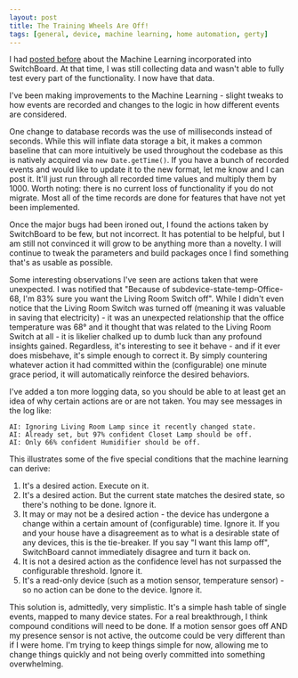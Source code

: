 ```yaml
---
layout: post
title: The Training Wheels Are Off!
tags: [general, device, machine learning, home automation, gerty]
---
```


I had [posted before](https://imbrianj.github.io/switchBoard/Machine-(Slowly)-Learning/) about the Machine Learning incorporated into SwitchBoard.  At that time, I was still collecting data and wasn't able to fully test every part of the functionality.  I now have that data.

I've been making improvements to the Machine Learning - slight tweaks to how events are recorded and changes to the logic in how different events are considered.

One change to database records was the use of milliseconds instead of seconds.  While this will inflate data storage a bit, it makes a common baseline that can more intuitively be used throughout the codebase as this is natively acquired via `new Date.getTime()`.  If you have a bunch of recorded events and would like to update it to the new format, let me know and I can post it.  It'll just run through all recorded time values and multiply them by 1000.  Worth noting: there is no current loss of functionality if you do not migrate.  Most all of the time records are done for features that have not yet been implemented.

Once the major bugs had been ironed out, I found the actions taken by SwitchBoard to be few, but not incorrect.  It has potential to be helpful, but I am still not convinced it will grow to be anything more than a novelty.  I will continue to tweak the parameters and build packages once I find something that's as usable as possible.

Some interesting observations I've seen are actions taken that were unexpected.  I was notified that "Because of subdevice-state-temp-Office-68, I'm 83% sure you want the Living Room Switch off".  While I didn't even notice that the Living Room Switch was turned off (meaning it was valuable in saving that electricity) - it was an unexpected relationship that the office temperature was 68&deg; and it thought that was related to the Living Room Switch at all - it is likelier chalked up to dumb luck than any profound insights gained.  Regardless, it's interesting to see it behave - and if it ever does misbehave, it's simple enough to correct it.  By simply countering whatever action it had committed within the (configurable) one minute grace period, it will automatically reinforce the desired behaviors.

I've added a ton more logging data, so you should be able to at least get an idea of why certain actions are or are not taken.  You may see messages in the log like:

```
AI: Ignoring Living Room Lamp since it recently changed state.
AI: Already set, but 97% confident Closet Lamp should be off.
AI: Only 66% confident Humidifier should be off.
```

This illustrates some of the five special conditions that the machine learning can derive:

1. It's a desired action.  Execute on it.
2. It's a desired action.  But the current state matches the desired state, so there's nothing to be done.  Ignore it.
3. It may or may not be a desired action - the device has undergone a change within a certain amount of (configurable) time.  Ignore it.  If you and your house have a disagreement as to what is a desirable state of any devices, this is the tie-breaker.  If you say "I want this lamp off", SwitchBoard cannot immediately disagree and turn it back on.
4. It is not a desired action as the confidence level has not surpassed the configurable threshold.  Ignore it.
5. It's a read-only device (such as a motion sensor, temperature sensor) - so no action can be done to the device.  Ignore it.

This solution is, admittedly, very simplistic.  It's a simple hash table of single events, mapped to many device states.  For a real breakthrough, I think compound conditions will need to be done.  If a motion sensor goes off AND my presence sensor is not active, the outcome could be very different than if I were home.  I'm trying to keep things simple for now, allowing me to change things quickly and not being overly committed into something overwhelming.
